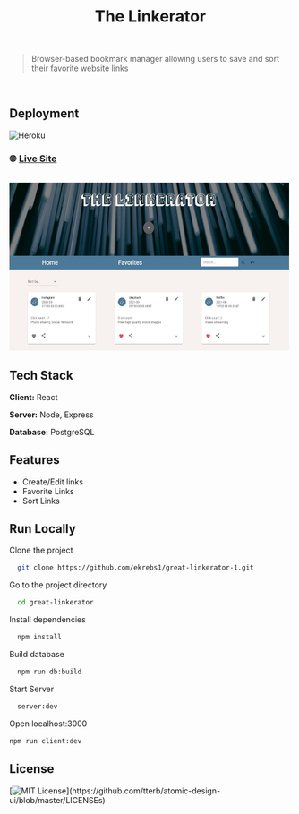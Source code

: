 

<h1 align="center">The Linkerator</h1>
<br>

> Browser-based bookmark manager allowing users to save and sort their favorite website links

<br>

## Deployment


![Heroku](https://camo.githubusercontent.com/441ee5d08ca500a5ce2885e8bbaede024e05d836f55a9aae666b46c3d75d3033/68747470733a2f2f696d672e736869656c64732e696f2f62616467652f6865726f6b752d3433303039383f7374796c653d666c61742d737175617265266c6f676f3d6865726f6b75266c6f676f436f6c6f723d7768697465266c6162656c436f6c6f723d324332433330)

### 🌐  [Live Site](https://eem-linkerator.herokuapp.com/)

  
<br>

<img src="public/assets/Linkerator.png" alt="promenade website" width="500" height="300">

  
## Tech Stack

**Client:** React

**Server:** Node, Express

**Database:** PostgreSQL

  
## Features

- Create/Edit links
- Favorite Links
- Sort Links

  
## Run Locally

Clone the project

```sh
  git clone https://github.com/ekrebs1/great-linkerator-1.git
```

Go to the project directory

```sh
  cd great-linkerator
```

Install dependencies

```sh
  npm install
```

Build database

```sh
  npm run db:build
```

Start Server

```sh
  server:dev
```

Open localhost:3000

```sh
npm run client:dev
```

  
## License

[![MIT License](https://img.shields.io/apm/l/atomic-design-ui.svg?)](https://github.com/tterb/atomic-design-ui/blob/master/LICENSEs)
  
